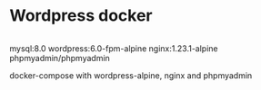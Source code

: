 # Wordpress docker
```with
```
mysql:8.0
wordpress:6.0-fpm-alpine
nginx:1.23.1-alpine
phpmyadmin/phpmyadmin

docker-compose with wordpress-alpine, nginx and phpmyadmin 
